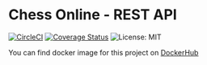 # Chess Online - REST API
[![CircleCI](https://circleci.com/gh/bartoszkruba/chess_online-backend_api/tree/master.svg?style=svg)](https://circleci.com/gh/bartoszkruba/chess_online-backend_api/tree/master) [![Coverage Status](https://coveralls.io/repos/github/bartoszkruba/chess_online-backend_api/badge.svg?branch=master)](https://coveralls.io/github/bartoszkruba/chess_online-backend_api?branch=master)
![License: MIT](https://img.shields.io/badge/License-MIT-yellow.svg)


You can find docker image for this project on [DockerHub](https://cloud.docker.com/u/nawajo/repository/docker/nawajo/chess_rest_api)